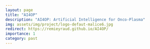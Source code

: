 ```yaml
---
layout: page
title: "AI4OP"
description: "AI4OP: Artificial Intelligence for Onco-Plasma"
img: assets/img/project/logo-defaut-malice6.jpg
redirect: https://remieyraud.github.io/AI4OP/
importance: 1
category: past
---
```


